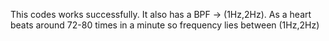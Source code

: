 This codes works successfully. It also has a BPF -> (1Hz,2Hz). As a heart beats around 72-80 times in a minute so frequency lies between (1Hz,2Hz)
